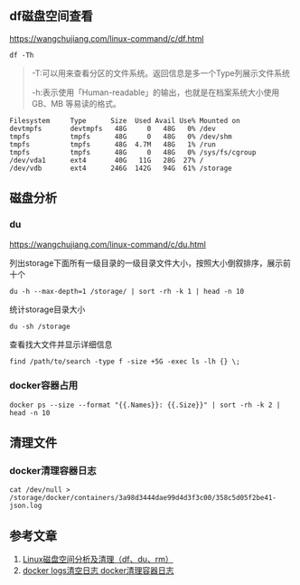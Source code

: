 ## df磁盘空间查看

https://wangchujiang.com/linux-command/c/df.html

```
df -Th
```

> -T:可以用来查看分区的文件系统。返回信息是多一个Type列展示文件系统
>
> -h:表示使用「Human-readable」的输出，也就是在档案系统大小使用 GB、MB 等易读的格式。

```
Filesystem     Type      Size  Used Avail Use% Mounted on
devtmpfs       devtmpfs   48G     0   48G   0% /dev
tmpfs          tmpfs      48G     0   48G   0% /dev/shm
tmpfs          tmpfs      48G  4.7M   48G   1% /run
tmpfs          tmpfs      48G     0   48G   0% /sys/fs/cgroup
/dev/vda1      ext4       40G   11G   28G  27% /
/dev/vdb       ext4      246G  142G   94G  61% /storage
```

## 磁盘分析

### du

https://wangchujiang.com/linux-command/c/du.html

列出storage下面所有一级目录的一级目录文件大小，按照大小倒叙排序，展示前十个

```
du -h --max-depth=1 /storage/ | sort -rh -k 1 | head -n 10
```

统计storage目录大小

```
du -sh /storage
```

查看找大文件并显示详细信息

```
find /path/to/search -type f -size +5G -exec ls -lh {} \;
```

### docker容器占用

```shell
docker ps --size --format "{{.Names}}: {{.Size}}" | sort -rh -k 2 | head -n 10
```

## 清理文件

### docker清理容器日志

```shell
cat /dev/null > /storage/docker/containers/3a98d3444dae99d4d3f3c00/358c5d05f2be41-json.log
```

## 参考文章

1. [Linux磁盘空间分析及清理（df、du、rm）](https://www.cnblogs.com/jing99/p/10487174.html)
2. [docker logs清空日志 docker清理容器日志](https://blog.51cto.com/u_39029/7322573)